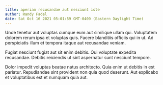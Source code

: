 ```yaml
---
title: aperiam recusandae aut nesciunt iste
author: Randy Fadel
date: Sat Oct 16 2021 05:01:59 GMT-0400 (Eastern Daylight Time)
---
```

Unde tenetur aut voluptas cumque eum aut similique ullam qui. Voluptatem dolorem rerum ipsa et voluptas quis. Facere blanditiis officiis qui in ut. Ad perspiciatis illum et tempora itaque aut recusandae veniam.

 Fugiat nesciunt fugiat aut sit enim debitis. Qui voluptate expedita recusandae. Debitis reiciendis ut sint aspernatur sunt nesciunt tempore.

 Dolor impedit voluptas beatae natus architecto. Quia enim ut debitis in est pariatur. Repudiandae sint provident non quia quod deserunt. Aut explicabo et voluptatibus est et numquam quia aut.